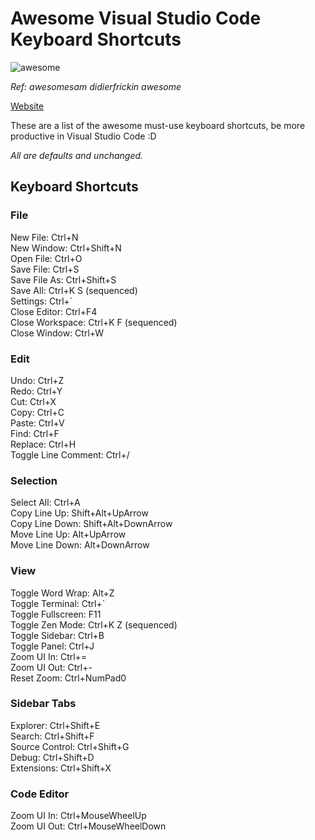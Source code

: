 # Awesome Visual Studio Code Keyboard Shortcuts

![awesome](https://media0.giphy.com/media/xTiTnBMEz7zAKs57LG/giphy.gif "Awesome! - awesomesam didierfrickin awesome")

_Ref: awesomesam didierfrickin awesome_

[Website](https://hl2guide.github.io/......./)

These are a list of the awesome must-use keyboard shortcuts, be more productive in Visual Studio Code :D

_All are defaults and unchanged._

## Keyboard Shortcuts

### File

New File: Ctrl+N\
New Window: Ctrl+Shift+N\
Open File: Ctrl+O\
Save File: Ctrl+S\
Save File As: Ctrl+Shift+S\
Save All: Ctrl+K S (sequenced)\
Settings: Ctrl+\`\
Close Editor: Ctrl+F4\
Close Workspace: Ctrl+K F (sequenced)\
Close Window: Ctrl+W

### Edit

Undo: Ctrl+Z\
Redo: Ctrl+Y\
Cut: Ctrl+X\
Copy: Ctrl+C\
Paste: Ctrl+V\
Find: Ctrl+F\
Replace: Ctrl+H\
Toggle Line Comment: Ctrl+/

### Selection

Select All: Ctrl+A\
Copy Line Up: Shift+Alt+UpArrow\
Copy Line Down: Shift+Alt+DownArrow\
Move Line Up: Alt+UpArrow\
Move Line Down: Alt+DownArrow

### View

Toggle Word Wrap: Alt+Z\
Toggle Terminal: Ctrl+\`\
Toggle Fullscreen: F11\
Toggle Zen Mode: Ctrl+K Z (sequenced)\
Toggle Sidebar: Ctrl+B\
Toggle Panel: Ctrl+J\
Zoom UI In: Ctrl+=\
Zoom UI Out: Ctrl+-\
Reset Zoom: Ctrl+NumPad0

### Sidebar Tabs

Explorer: Ctrl+Shift+E\
Search: Ctrl+Shift+F\
Source Control: Ctrl+Shift+G\
Debug: Ctrl+Shift+D\
Extensions: Ctrl+Shift+X

### Code Editor

Zoom UI In: Ctrl+MouseWheelUp\
Zoom UI Out: Ctrl+MouseWheelDown
